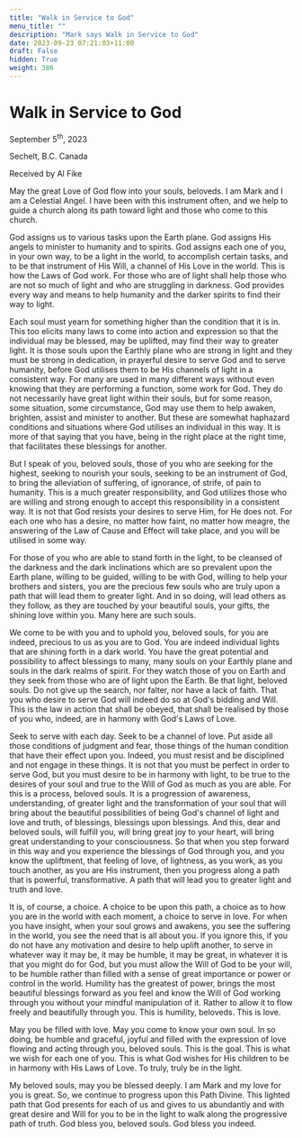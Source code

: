 ```yaml
---
title: "Walk in Service to God"
menu_title: ""
description: "Mark says Walk in Service to God"
date: 2023-09-23 07:21:03+11:00
draft: False
hidden: True
weight: 386
---
```

# Walk in Service to God  

September 5<sup>th</sup>, 2023

Sechelt, B.C. Canada

Received by Al Fike  



May the great Love of God flow into your souls, beloveds. I am Mark and I am a Celestial Angel. I have been with this instrument often, and we help to guide a church along its path toward light and those who come to this church.

God assigns us to various tasks upon the Earth plane. God assigns His angels to minister to humanity and to spirits. God assigns each one of you, in your own way, to be a light in the world, to accomplish certain tasks, and to be that instrument of His Will, a channel of His Love in the world. This is how the Laws of God work. For those who are of light shall help those who are not so much of light and who are struggling in darkness. God provides every way and means to help humanity and the darker spirits to find their way to light.

Each soul must yearn for something higher than the condition that it is in. This too elicits many laws to come into action and expression so that the individual may be blessed, may be uplifted, may find their way to greater light. It is those souls upon the Earthly plane who are strong in light and they must be strong in dedication, in prayerful desire to serve God and to serve humanity, before God utilises them to be His channels of light in a consistent way. For many are used in many different ways without even knowing that they are performing a function, some work for God. They do not necessarily have great light within their souls, but for some reason, some situation, some circumstance, God may use them to help awaken, brighten, assist and minister to another. But these are somewhat haphazard conditions and situations where God utilises an individual in this way. It is more of that saying that you have, being in the right place at the right time, that facilitates these blessings for another. 

But I speak of you, beloved souls, those of you who are seeking for the highest, seeking to nourish your souls, seeking to be an instrument of God, to bring the alleviation of suffering, of ignorance, of strife, of pain to humanity. This is a much greater responsibility, and God utilizes those who are willing and strong enough to accept this responsibility in a consistent way. It is not that God resists your desires to serve Him, for He does not. For each one who has a desire, no matter how faint, no matter how meagre, the answering of the Law of Cause and Effect will take place, and you will be utilised in some way.

For those of you who are able to stand forth in the light, to be cleansed of the darkness and the dark inclinations which are so prevalent upon the Earth plane, willing to be guided, willing to be with God, willing to help your brothers and sisters, you are the precious few souls who are truly upon a path that will lead them to greater light. And in so doing, will lead others as they follow, as they are touched by your beautiful souls, your gifts, the shining love within you. Many here are such souls. 

We come to be with you and to uphold you, beloved souls, for you are indeed, precious to us as you are to God. You are indeed individual lights that are shining forth in a dark world. You have the great potential and possibility to affect blessings to many, many souls on your Earthly plane and souls in the dark realms of spirit. For they watch those of you on Earth and they seek from those who are of light upon the Earth. Be that light, beloved souls. Do not give up the search, nor falter, nor have a lack of faith. That you who desire to serve God will indeed do so at God's bidding and Will. This is the law in action that shall be obeyed, that shall be realised by those of you who, indeed, are in harmony with God's Laws of Love.

Seek to serve with each day. Seek to be a channel of love. Put aside all those conditions of judgment and fear, those things of the human condition that have their effect upon you. Indeed, you must resist and be disciplined and not engage in these things. It is not that you must be perfect in order to serve God, but you must desire to be in harmony with light, to be true to the desires of your soul and true to the Will of God as much as you are able. For this is a process, beloved souls. It is a progression of awareness, understanding, of greater light and the transformation of your soul that will bring about the beautiful possibilities of being God's channel of light and love and truth, of blessings, blessings upon blessings. And this, dear and beloved souls, will fulfill you, will bring great joy to your heart, will bring great understanding to your consciousness. So that when you step forward in this way and you experience the blessings of God through you, and you know the upliftment, that feeling of love, of lightness, as you work, as you touch another, as you are His instrument, then you progress along a path that is powerful, transformative. A path that will lead you to greater light and truth and love.

It is, of course, a choice. A choice to be upon this path, a choice as to how you are in the world with each moment, a choice to serve in love. For when you have insight, when your soul grows and awakens, you see the suffering in the world, you see the need that is all about you. If you ignore this, if you do not have any motivation and desire to help uplift another, to serve in whatever way it may be, it may be humble, it may be great, in whatever it is that you might do for God, but you must allow the Will of God to be your will, to be humble rather than filled with a sense of great importance or power or control in the world. Humility has the greatest of power, brings the most beautiful blessings forward as you feel and know the Will of God working through you without your mindful manipulation of it. Rather to allow it to flow freely and beautifully through you. This is humility, beloveds. This is love. 

May you be filled with love. May you come to know your own soul. In so doing, be humble and graceful, joyful and filled with the expression of love flowing and acting through you, beloved souls. This is the goal. This is what we wish for each one of you. This is what God wishes for His children to be in harmony with His Laws of Love. To truly, truly be in the light. 

My beloved souls, may you be blessed deeply. I am Mark and my love for you is great. So, we continue to progress upon this Path Divine. This lighted path that God presents for each of us and gives to us abundantly and with great desire and Will for you to be in the light to walk along the progressive path of truth. God bless you, beloved souls. God bless you indeed.